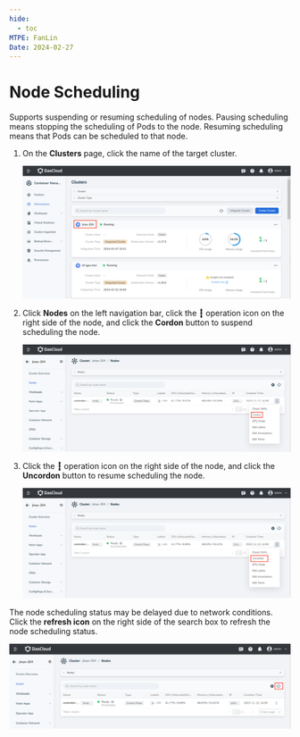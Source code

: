 ```yaml
---
hide:
  - toc
MTPE: FanLin
Date: 2024-02-27
---
```


# Node Scheduling

Supports suspending or resuming scheduling of nodes. Pausing scheduling means stopping the scheduling of Pods to the node. Resuming scheduling means that Pods can be scheduled to that node.

1. On the __Clusters__ page, click the name of the target cluster.

    ![Clusters](../images/taint01.png)

2. Click __Nodes__ on the left navigation bar, click the __┇__ operation icon on the right side of the node, and click the __Cordon__ button to suspend scheduling the node.

    ![Cordon](../images/schedule01.png)

3. Click the __┇__ operation icon on the right side of the node, and click the __Uncordon__ button to resume scheduling the node.

    ![Uncordon](../images/schedule02.png)

The node scheduling status may be delayed due to network conditions. Click the __refresh icon__ on the right side of the search box to refresh the node scheduling status.

![Refresh](../images/schedule03.png)
